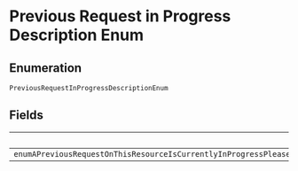 
# Previous Request in Progress Description Enum

## Enumeration

`PreviousRequestInProgressDescriptionEnum`

## Fields

| Name |
|  --- |
| `enumAPreviousRequestOnThisResourceIsCurrentlyInProgressPleaseWaitForSometimeAndTryAgainItIsBestToSpaceOutTheInitialAndTheSubsequentRequestsToAvoidReceivingThisError` |

